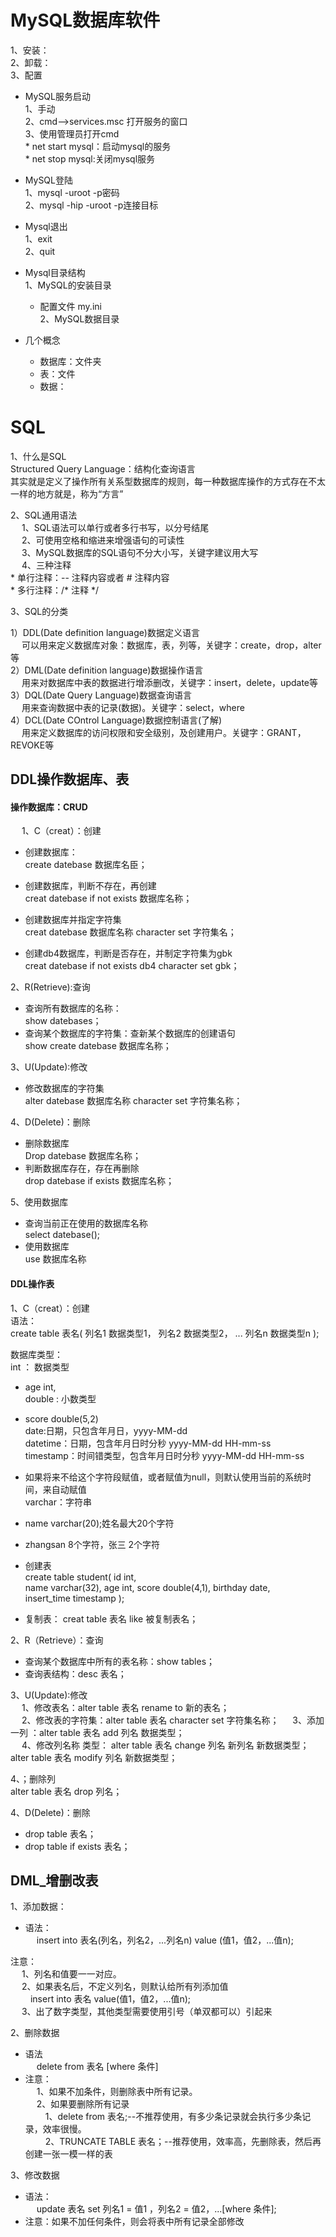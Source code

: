 # MySQL数据库软件  

1、安装：  
2、卸载：  
3、配置  
*  MySQL服务启动   
   1、手动  
   2、cmd-->services.msc 打开服务的窗口  
   3、使用管理员打开cmd  
        * net start mysql：启动mysql的服务   
        * net stop mysql:关闭mysql服务  

* MySQL登陆  
1、mysql -uroot -p密码  
2、mysql -hip -uroot -p连接目标  

* Mysql退出  
1、exit  
2、quit  

* Mysql目录结构  
 1、MySQL的安装目录  
   * 配置文件 my.ini  
2、MySQL数据目录  
 * 几个概念  
     * 数据库：文件夹 
     * 表：文件  
     * 数据：  

# SQL  

1、什么是SQL  
   Structured Query Language：结构化查询语言   
   其实就是定义了操作所有关系型数据库的规则，每一种数据库操作的方式存在不太一样的地方就是，称为“方言”   


2、SQL通用语法  
&emsp; 1、SQL语法可以单行或者多行书写，以分号结尾   
&emsp; 2、可使用空格和缩进来增强语句的可读性  
&emsp; 3、MySQL数据库的SQL语句不分大小写，关键字建议用大写  
&emsp; 4、三种注释  
        * 单行注释：-- 注释内容或者 # 注释内容  
        * 多行注释：/*  注释  */

3、SQL的分类  

1）DDL(Date definition language)数据定义语言  
&emsp; 可以用来定义数据库对象：数据库，表，列等，关键字：create，drop，alter等   
2）DML(Date definition language)数据操作语言  
&emsp; 用来对数据库中表的数据进行增添删改，关键字：insert，delete，update等   
3）DQL(Date Query Language)数据查询语言  
&emsp; 用来查询数据中表的记录(数据)。关键字：select，where  
4）DCL(Date COntrol Language)数据控制语言(了解)  
&emsp; 用来定义数据库的访问权限和安全级别，及创建用户。关键字：GRANT，REVOKE等  

## DDL操作数据库、表   

#### 操作数据库：CRUD   

&emsp; 1、C（creat）：创建  
*  创建数据库：  
create datebase 数据库名臣； 

*  创建数据库，判断不存在，再创建   
creat datebase if not exists 数据库名称；  
*  创建数据库并指定字符集  
creat datebase 数据库名称 character set 字符集名；  
*  创建db4数据库，判断是否存在，并制定字符集为gbk  
creat datebase if not exists db4  character set gbk；  

2、R(Retrieve):查询  
* 查询所有数据库的名称：  
show datebases；
* 查询某个数据库的字符集：查新某个数据库的创建语句  
show create datebase 数据库名称；  

3、U(Update):修改  
* 修改数据库的字符集  
alter datebase 数据库名称 character set 字符集名称；  

4、D(Delete)：删除  
* 删除数据库  
Drop datebase 数据库名称；  
* 判断数据库存在，存在再删除  
drop datebase if exists 数据库名称；  

5、使用数据库  
* 查询当前正在使用的数据库名称  
select datebase();
* 使用数据库  
use 数据库名称   

#### DDL操作表  

1、C（creat）：创建  
语法：  
  create table 表名(
          列名1 数据类型1，
          列名2 数据类型2，
          ...
          列名n 数据类型n
  );   


数据库类型：  
int ： 数据类型  
* age int,  
double : 小数类型  
* score double(5,2)  
date:日期，只包含年月日，yyyy-MM-dd  
datetime：日期，包含年月日时分秒 yyyy-MM-dd HH-mm-ss  
timestamp：时间错类型，包含年月日时分秒 yyyy-MM-dd HH-mm-ss  
* 如果将来不给这个字符段赋值，或者赋值为null，则默认使用当前的系统时间，来自动赋值  
varchar：字符串  
* name varchar(20);姓名最大20个字符   
* zhangsan  8个字符，张三 2个字符  

* 创建表  
create table student(
        id int,  
        name varchar(32),
        age int,
        score double(4,1),
        birthday date,  
        insert_time timestamp
);
* 复制表： creat table 表名 like 被复制表名；

2、R（Retrieve）：查询  
* 查询某个数据库中所有的表名称：show tables；  
* 查询表结构：desc 表名；  

3、U(Update):修改   
&emsp; 1、修改表名：alter table  表名  rename to 新的表名；  
&emsp; 2、修改表的字符集：alter table 表名 character set 字符集名称； 
&emsp; 3、添加一列 ：alter table 表名 add 列名 数据类型；  
&emsp; 4、修改列名称 类型： alter table 表名 change 列名 新列名 新数据类型；  
                          alter table 表名 modify 列名 新数据类型；  

4、；删除列  
alter table 表名 drop 列名；



4、D(Delete)：删除  
* drop table 表名；  
* drop table if exists 表名；

## DML_增删改表  

1、添加数据：  
* 语法：  
&emsp; insert into 表名(列名，列名2，...列名n) value (值1，值2，...值n);  

注意：  
&emsp; 1、列名和值要一一对应。  
&emsp; 2、如果表名后，不定义列名，则默认给所有列添加值  
&emsp; &emsp;insert into 表名 value(值1，值2，...值n);  
&emsp; 3、出了数字类型，其他类型需要使用引号（单双都可以）引起来  


2、删除数据  
* 语法  
&emsp; delete from 表名 [where 条件]  
* 注意：  
&emsp; 1、如果不加条件，则删除表中所有记录。  
&emsp; 2、如果要删除所有记录   
&emsp; &emsp;1、delete from 表名;--不推荐使用，有多少条记录就会执行多少条记录，效率很慢。  
&emsp; &emsp;2、TRUNCATE TABLE 表名；--推荐使用，效率高，先删除表，然后再创建一张一模一样的表  

3、修改数据  
* 语法：  
&emsp; update 表名 set 列名1 = 值1 ，列名2 = 值2，...[where 条件];  
* 注意：如果不加任何条件，则会将表中所有记录全部修改  

